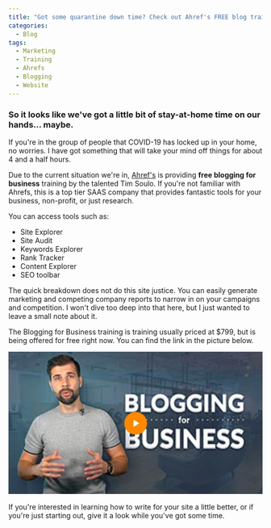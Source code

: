 ```yaml
---
title: "Got some quarantine down time? Check out Ahref's FREE blog training."
categories:
  - Blog
tags:
  - Marketing
  - Training
  - Ahrefs
  - Blogging
  - Website
---
```


### So it looks like we've got a little bit of stay-at-home time on our hands... maybe.

If you're in the group of people that COVID-19 has locked up in your home, no worries. I have got something that will take your mind off things for about 4 and a half hours.

Due to the current situation we're in, [Ahref's](https://ahrefs.com/) is providing **free blogging for business** training by the talented Tim Soulo. If you're not familiar with Ahrefs, this is a top tier SAAS company that provides fantastic tools for your business, non-profit, or just research. 

You can access tools such as:
* Site Explorer
* Site Audit
* Keywords Explorer
* Rank Tracker
* Content Explorer
* SEO toolbar

The quick breakdown does not do this site justice. You can easily generate marketing and competing company reports to narrow in on your campaigns and competition. I won't dive too deep into that here, but I just wanted to leave a small note about it.

The Blogging for Business training is training usually priced at $799, but is being offered for free right now. You can find the link in the picture below.

[![Ahrefs blog training link](/assets/images/B4B.jpg)](https://ahrefs.com/academy/blogging-for-business)

If you're interested in learning how to write for your site a little better, or if you're just starting out, give it a look while you've got some time.
